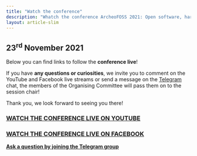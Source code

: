 ```yaml
---
title: "Watch the conference"
description: "Whatch the conference ArcheoFOSS 2021: Open software, hardware, processes, data and formats in archaeological research"
layout: article-slim
---
```


## 23<sup>rd</sup> November 2021

Below you can find links to follow the **conference live**!

If you have **any questions or curiosities**, we invite you to comment on the YouTube and Facebook live streams or send a message on the [Telegram](https://t.me/ArcheoFOSS_2021) chat, the members of the Organising Committee will pass them on to the session chair!

Thank you, we look forward to seeing you there!

### [WATCH THE CONFERENCE LIVE ON YOUTUBE](https://www.youtube.com/watch?v=W66NZtZTmIY)

### [WATCH THE CONFERENCE LIVE ON FACEBOOK](https://www.facebook.com/842362122466615/posts/4573893259313464/)

**[Ask a question by joining the Telegram group](https://t.me/ArcheoFOSS_2021)**
